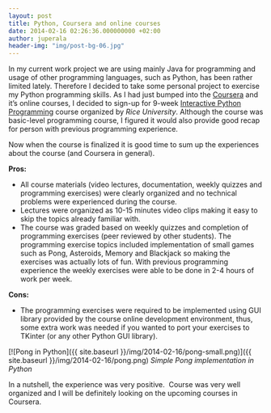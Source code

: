```yaml
---
layout: post
title: Python, Coursera and online courses
date: 2014-02-16 02:26:36.000000000 +02:00
author: juperala
header-img: "img/post-bg-06.jpg"
---
```


In my current work project we are using mainly Java for programming and usage of other programming languages, such as Python, has been rather limited lately. Therefore I decided to take some personal project to exercise my Python programming skills. As I had just bumped into the [Coursera](https://www.coursera.org/) and it’s online courses, I decided to sign-up for 9-week [Interactive Python Programming](https://www.coursera.org/course/interactivepython) course organized by *Rice University*. Although the course was basic-level programming course, I figured it would also provide good recap for person with previous programming experience.

Now when the course is finalized it is good time to sum up the experiences about the course (and Coursera in general).

**Pros:**

+ All course materials (video lectures, documentation, weekly quizzes and programming exercises) were clearly organized and no technical problems were experienced during the course.
+ Lectures were organized as 10-15 minutes video clips making it easy to skip the topics already familiar with.
+ The course was graded based on weekly quizzes and completion of programming exercises (peer reviewed by other students). The programming exercise topics included implementation of small games such as Pong, Asteroids, Memory and Blackjack so making the exercises was actually lots of fun. With previous programming experience the weekly exercises were able to be done in 2-4 hours of work per week.

**Cons:**

- The programming exercises were required to be implemented using GUI library provided by the course online development environment, thus, some extra work was needed if you wanted to port your exercises to TKinter (or any other Python GUI library).

[![Pong in Python]({{ site.baseurl }}/img/2014-02-16/pong-small.png)]({{ site.baseurl }}/img/2014-02-16/pong.png)
*Simple Pong implementation in Python*

In a nutshell, the experience was very positive.  Course was very well organized and I will be definitely looking on the upcoming courses in Coursera.

